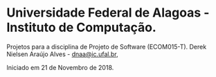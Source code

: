 # Universidade Federal de Alagoas - Instituto de Computação.

Projetos para a disciplina de Projeto de Software (ECOM015-T).
Derek Nielsen Araújo Alves - dnaa@ic.ufal.br,

Iniciado em 21 de Novembro de 2018.
